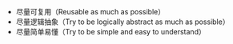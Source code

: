 - 尽量可复用（Reusable as much as possible）
- 尽量逻辑抽象（Try to be logically abstract as much as possible）
- 尽量简单易懂（Try to be simple and easy to understand）